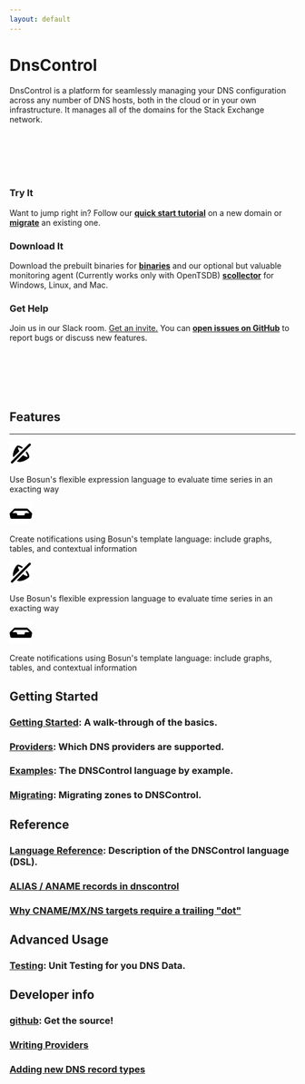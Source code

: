 ```yaml
---
layout: default
---
```


<div class="row jumbotron">
	<div class="col-md-12">
		<div>
			<h1 class="hometitle">DnsControl</h1>
			<p class="lead">DnsControl is a platform for seamlessly managing your DNS configuration across any number of DNS hosts, both in the cloud or in your own infrastructure. It manages all of the domains for the Stack Exchange network.</p>
		</div>
	</div>
</div>

<div class="row text-center" style="padding-top: 75px;">
	<div class="col-md-4">
		<h3>Try It</h3>
		<p>Want to jump right in? Follow our <strong><a href="getting-started">quick start tutorial</a></strong> on a new domain or <strong><a href="migrating">migrate</a></strong> an existing one.</p>
	</div>
	<div class="col-md-4">
		<h3>Download It</h3>
		<p>Download the prebuilt binaries for <strong><a href="https://github.com/StackExchange/dnscontrol/releases">binaries</a></strong> and our optional but valuable monitoring agent (Currently works only with OpenTSDB) <strong><a href="/scollector">scollector</a></strong> for Windows, Linux, and Mac.</p>
	</div>
	<div class="col-md-4">
		<h3>Get Help</h3>
		<p>Join us in our Slack room. <a href="/slackInvite">Get an invite.</a> You can <strong><a href="https://github.com/bosun-monitor/bosun/issues">open issues on GitHub</a></strong> to report bugs or discuss new features.</p>
	</div>
</div>

<div class="row" style="padding-top: 75px"><div class='col-md-4 col-md-offset-4'><h2 class="text-center feature-header">Features</h2></div></div>
<hr class="feature">

<div class="row">
	<div class="col-md-6 left">
		<div class="col-md-2 left ">
			<img class="fpicon" src="public/sound-mute.svg" style="max-height: 40px; max-width: 40px;">
		</div>
		<div class="col-md-10">
			<p class="smaller">Use Bosun's flexible expression language to evaluate time series in an exacting way</p>
		</div>
	</div>
	<div class="col-md-6 right">
		<div class="col-md-2 left"><img class="fpicon" src="public/inbox.svg" style="max-height: 40px; max-width: 40px;"></div>
		<div class="col-md-10">
		<p class="smaller">Create notifications using Bosun's template language: include graphs, tables, and contextual information</p>
		</div>
	</div>
</div>
<div class="row">
	<div class="col-md-6 left">
		<div class="col-md-2 left ">
			<img class="fpicon" src="public/sound-mute.svg" style="max-height: 40px; max-width: 40px;">
		</div>
		<div class="col-md-10">
			<p class="smaller">Use Bosun's flexible expression language to evaluate time series in an exacting way</p>
		</div>
	</div>
	<div class="col-md-6 right">
		<div class="col-md-2 left"><img class="fpicon" src="public/inbox.svg" style="max-height: 40px; max-width: 40px;"></div>
		<div class="col-md-10">
		<p class="smaller">Create notifications using Bosun's template language: include graphs, tables, and contextual information</p>
		</div>
	</div>
</div>

## Getting Started

### [Getting Started]({{site.github.url}}/getting-started): A walk-through of the basics.

### [Providers]({{site.github.url}}/provider-list): Which DNS providers are supported.

### [Examples]({{site.github.url}}/examples): The DNSControl language by example.

### [Migrating]({{site.github.url}}/migrating): Migrating zones to DNSControl.


## Reference

### [Language Reference]({{site.github.url}}/js): Description of the DNSControl language (DSL).

### [ALIAS / ANAME records in dnscontrol]({{site.github.url}}/alias)

### [Why CNAME/MX/NS targets require a trailing "dot"]({{site.github.url}}/why-the-dot)


## Advanced Usage

### [Testing]({{site.github.url}}/unittests): Unit Testing for you DNS Data.

## Developer info

### [github](https://github.com/StackExchange/dnscontrol): Get the source!

### [Writing Providers]({{site.github.url}}/writing-providers)

### [Adding new DNS record types]({{site.github.url}}/adding-new-rtypes)


